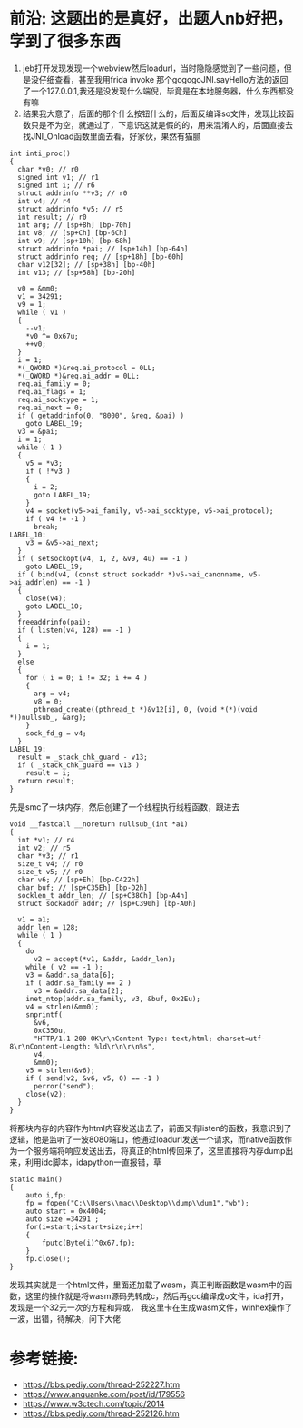 #  前沿: 这题出的是真好，出题人nb好把，学到了很多东西
1. jeb打开发现发现一个webview然后loadurl，当时隐隐感觉到了一些问题，但是没仔细查看，甚至我用frida invoke 那个gogogoJNI.sayHello方法的返回了一个127.0.0.1,我还是没发现什么端倪，毕竟是在本地服务器，什么东西都没有嘛
2. 结果我大意了，后面的那个什么按钮什么的，后面反编译so文件，发现比较函数只是不为空，就通过了，下意识这就是假的的，用来混淆人的，后面直接去找JNI_Onload函数里面去看，好家伙，果然有猫腻
```
int inti_proc()
{
  char *v0; // r0
  signed int v1; // r1
  signed int i; // r6
  struct addrinfo **v3; // r0
  int v4; // r4
  struct addrinfo *v5; // r5
  int result; // r0
  int arg; // [sp+8h] [bp-70h]
  int v8; // [sp+Ch] [bp-6Ch]
  int v9; // [sp+10h] [bp-68h]
  struct addrinfo *pai; // [sp+14h] [bp-64h]
  struct addrinfo req; // [sp+18h] [bp-60h]
  char v12[32]; // [sp+38h] [bp-40h]
  int v13; // [sp+58h] [bp-20h]

  v0 = &mm0;
  v1 = 34291;
  v9 = 1;
  while ( v1 )
  {
    --v1;
    *v0 ^= 0x67u;
    ++v0;
  }
  i = 1;
  *(_QWORD *)&req.ai_protocol = 0LL;
  *(_QWORD *)&req.ai_addr = 0LL;
  req.ai_family = 0;
  req.ai_flags = 1;
  req.ai_socktype = 1;
  req.ai_next = 0;
  if ( getaddrinfo(0, "8000", &req, &pai) )
    goto LABEL_19;
  v3 = &pai;
  i = 1;
  while ( 1 )
  {
    v5 = *v3;
    if ( !*v3 )
    {
      i = 2;
      goto LABEL_19;
    }
    v4 = socket(v5->ai_family, v5->ai_socktype, v5->ai_protocol);
    if ( v4 != -1 )
      break;
LABEL_10:
    v3 = &v5->ai_next;
  }
  if ( setsockopt(v4, 1, 2, &v9, 4u) == -1 )
    goto LABEL_19;
  if ( bind(v4, (const struct sockaddr *)v5->ai_canonname, v5->ai_addrlen) == -1 )
  {
    close(v4);
    goto LABEL_10;
  }
  freeaddrinfo(pai);
  if ( listen(v4, 128) == -1 )
  {
    i = 1;
  }
  else
  {
    for ( i = 0; i != 32; i += 4 )
    {
      arg = v4;
      v8 = 0;
      pthread_create((pthread_t *)&v12[i], 0, (void *(*)(void *))nullsub_, &arg);
    }
    sock_fd_g = v4;
  }
LABEL_19:
  result = _stack_chk_guard - v13;
  if ( _stack_chk_guard == v13 )
    result = i;
  return result;
}
```
先是smc了一块内存，然后创建了一个线程执行线程函数，跟进去
```
void __fastcall __noreturn nullsub_(int *a1)
{
  int *v1; // r4
  int v2; // r5
  char *v3; // r1
  size_t v4; // r0
  size_t v5; // r0
  char v6; // [sp+Eh] [bp-C422h]
  char buf; // [sp+C35Eh] [bp-D2h]
  socklen_t addr_len; // [sp+C38Ch] [bp-A4h]
  struct sockaddr addr; // [sp+C390h] [bp-A0h]

  v1 = a1;
  addr_len = 128;
  while ( 1 )
  {
    do
      v2 = accept(*v1, &addr, &addr_len);
    while ( v2 == -1 );
    v3 = &addr.sa_data[6];
    if ( addr.sa_family == 2 )
      v3 = &addr.sa_data[2];
    inet_ntop(addr.sa_family, v3, &buf, 0x2Eu);
    v4 = strlen(&mm0);
    snprintf(
      &v6,
      0xC350u,
      "HTTP/1.1 200 OK\r\nContent-Type: text/html; charset=utf-8\r\nContent-Length: %ld\r\n\r\n%s",
      v4,
      &mm0);
    v5 = strlen(&v6);
    if ( send(v2, &v6, v5, 0) == -1 )
      perror("send");
    close(v2);
  }
}
```
将那块内存的内容作为html内容发送出去了，前面又有listen的函数，我意识到了逻辑，他是监听了一波8080端口，他通过loadurl发送一个请求，而native函数作为一个服务端将响应发送出去，将真正的html传回来了，这里直接将内存dump出来，利用idc脚本，idapython一直报错，草
```
static main()
{
    auto i,fp;
    fp = fopen("C:\\Users\\mac\\Desktop\\dump\\dum1","wb");
    auto start = 0x4004;
    auto size =34291 ;
    for(i=start;i<start+size;i++)
    {
        fputc(Byte(i)^0x67,fp);
    }
    fp.close();
}
```
发现其实就是一个html文件，里面还加载了wasm，真正判断函数是wasm中的函数，这里的操作就是将wasm源码先转成c，然后再gcc编译成o文件，ida打开，发现是一个32元一次的方程和异或，
我这里卡在生成wasm文件，winhex操作了一波，出错，待解决，问下大佬

# 参考链接:
- https://bbs.pediy.com/thread-252227.htm
- https://www.anquanke.com/post/id/179556
- https://www.w3ctech.com/topic/2014
- https://bbs.pediy.com/thread-252126.htm